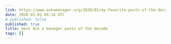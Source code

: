 ```yaml
---
link: https://www.askamanager.org/2020/01/my-favorite-posts-of-the-decade.html
date: 2020-01-02 04:14 UTC
# published: false
published: true
title: best Ask a manager posts of the decade
tags: []
---
```



